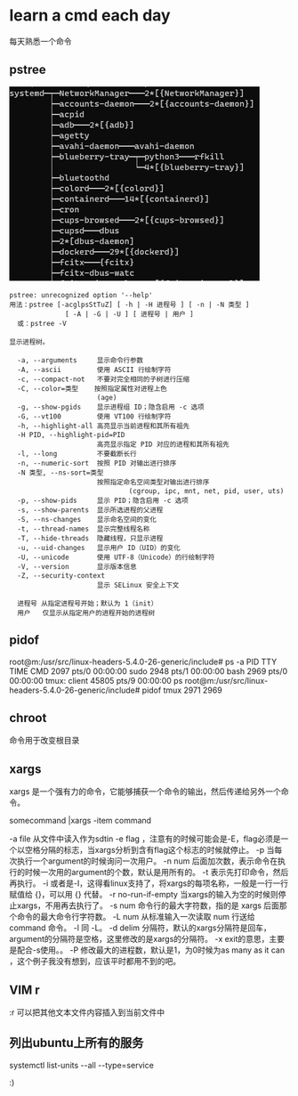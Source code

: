 learn a cmd each day
======

每天熟悉一个命令


pstree
----

![](pstree.png)

```help
pstree: unrecognized option '--help'
用法：pstree [-acglpsStTuZ] [ -h | -H 进程号 ] [ -n | -N 类型 ]
              [ -A | -G | -U ] [ 进程号 | 用户 ]
  或：pstree -V

显示进程树。

  -a, --arguments     显示命令行参数
  -A, --ascii         使用 ASCII 行绘制字符
  -c, --compact-not   不要对完全相同的子树进行压缩
  -C, --color=类型    按照指定属性对进程上色
                      (age)
  -g, --show-pgids    显示进程组 ID；隐含启用 -c 选项
  -G, --vt100         使用 VT100 行绘制字符
  -h, --highlight-all 高亮显示当前进程和其所有祖先
  -H PID, --highlight-pid=PID
                      高亮显示指定 PID 对应的进程和其所有祖先
  -l, --long          不要截断长行
  -n, --numeric-sort  按照 PID 对输出进行排序
  -N 类型, --ns-sort=类型
                      按照指定命名空间类型对输出进行排序
                              (cgroup, ipc, mnt, net, pid, user, uts)
  -p, --show-pids     显示 PID；隐含启用 -c 选项
  -s, --show-parents  显示所选进程的父进程
  -S, --ns-changes    显示命名空间的变化
  -t, --thread-names  显示完整线程名称
  -T, --hide-threads  隐藏线程，只显示进程
  -u, --uid-changes   显示用户 ID（UID）的变化
  -U, --unicode       使用 UTF-8（Unicode）的行绘制字符
  -V, --version       显示版本信息
  -Z, --security-context
                      显示 SELinux 安全上下文

  进程号 从指定进程号开始；默认为 1（init）
  用户   仅显示从指定用户的进程开始的进程树
```


pidof
-------

root@m:/usr/src/linux-headers-5.4.0-26-generic/include# ps -a
    PID TTY          TIME CMD
   2097 pts/0    00:00:00 sudo
   2948 pts/1    00:00:00 bash
   2969 pts/0    00:00:00 tmux: client
  45805 pts/9    00:00:00 ps
root@m:/usr/src/linux-headers-5.4.0-26-generic/include# pidof tmux
2971 2969


chroot
------

命令用于改变根目录



xargs
-----

xargs 是一个强有力的命令，它能够捕获一个命令的输出，然后传递给另外一个命令。

somecommand |xargs -item  command

-a file 从文件中读入作为sdtin
-e flag ，注意有的时候可能会是-E，flag必须是一个以空格分隔的标志，当xargs分析到含有flag这个标志的时候就停止。
-p 当每次执行一个argument的时候询问一次用户。
-n num 后面加次数，表示命令在执行的时候一次用的argument的个数，默认是用所有的。
-t 表示先打印命令，然后再执行。
-i 或者是-I，这得看linux支持了，将xargs的每项名称，一般是一行一行赋值给 {}，可以用 {} 代替。
-r no-run-if-empty 当xargs的输入为空的时候则停止xargs，不用再去执行了。
-s num 命令行的最大字符数，指的是 xargs 后面那个命令的最大命令行字符数。
-L num 从标准输入一次读取 num 行送给 command 命令。
-l 同 -L。
-d delim 分隔符，默认的xargs分隔符是回车，argument的分隔符是空格，这里修改的是xargs的分隔符。
-x exit的意思，主要是配合-s使用。。
-P 修改最大的进程数，默认是1，为0时候为as many as it can ，这个例子我没有想到，应该平时都用不到的吧。



VIM r
-----

:r
可以把其他文本文件内容插入到当前文件中



列出ubuntu上所有的服务
-------

systemctl list-units --all --type=service




:)

